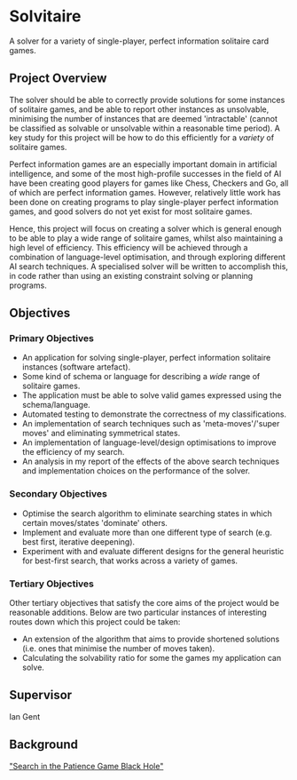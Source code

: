 # Solvitaire
A solver for a variety of single-player, perfect
information solitaire card games.

## Project Overview

The solver should be able to correctly provide
solutions for some instances of solitaire games, and
be able to report other instances as unsolvable,
minimising the number of instances that are deemed
'intractable' (cannot be classified as solvable or
unsolvable within a reasonable time period). A key
study for this project will be how to do this
efficiently for a _variety_ of solitaire games.

Perfect information games are an especially
important domain in artificial intelligence, and
some of the most high-profile successes in the field
of AI have been creating good players for games like
Chess, Checkers and Go, all of which are perfect 
information games. However, relatively little work
has been done on creating programs to play
single-player perfect information games, and good
solvers do not yet exist for most solitaire games.

Hence, this project will focus on creating a solver
which is general enough to be able to play a wide
range of solitaire games, whilst also maintaining a
high level of efficiency. This efficiency will be
achieved through a combination of language-level
optimisation, and through exploring different AI
search techniques. A specialised solver will be
written to accomplish this, in code rather than
using an existing constraint solving or planning
programs.

## Objectives

### Primary Objectives
- An application for solving single-player, perfect
information solitaire instances (software artefact).
- Some kind of schema or language for describing a
_wide_ range of solitaire games.
- The application must be able to solve valid games 
expressed using the schema/language.
- Automated testing to demonstrate the correctness
of my classifications.
- An implementation of search techniques such as
'meta-moves'/'super moves' and eliminating
symmetrical states.
- An implementation of language-level/design
optimisations to improve the efficiency of my
search.
- An analysis in my report of the effects of the
above search techniques and implementation choices
on the performance of the solver.

### Secondary Objectives

- Optimise the search algorithm to eliminate
searching states in which certain moves/states
'dominate' others.
- Implement and evaluate more than one different
type of search (e.g. best first, iterative
deepening).
- Experiment with and evaluate different designs
for the general heuristic for best-first search,
that works across a variety of games.

### Tertiary Objectives

Other tertiary objectives that satisfy the core
aims of the project would be reasonable
additions. Below are two particular instances of
interesting routes down which this project could
be taken:

- An extension of the algorithm that aims to
provide shortened solutions (i.e. ones that
minimise the number of moves taken).
- Calculating the solvability ratio for some the
games my application can solve.

## Supervisor

Ian Gent

## Background

["Search in the Patience Game Black Hole"](https://pn.host.cs.st-andrews.ac.uk/blackhole-revised-final.pdf)
